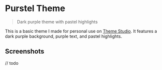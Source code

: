 # Purstel Theme
> Dark purple theme with pastel highlights

This is a basic theme I made for personal use on <a href=https://themes.vscode.one>Theme Studio</a>. It features a dark purple background, purple text, and pastel highlights. 

## Screenshots

// todo